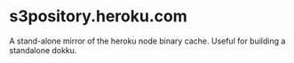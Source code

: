 # s3pository.heroku.com

A stand-alone mirror of the heroku node binary cache. Useful for building a standalone dokku.
